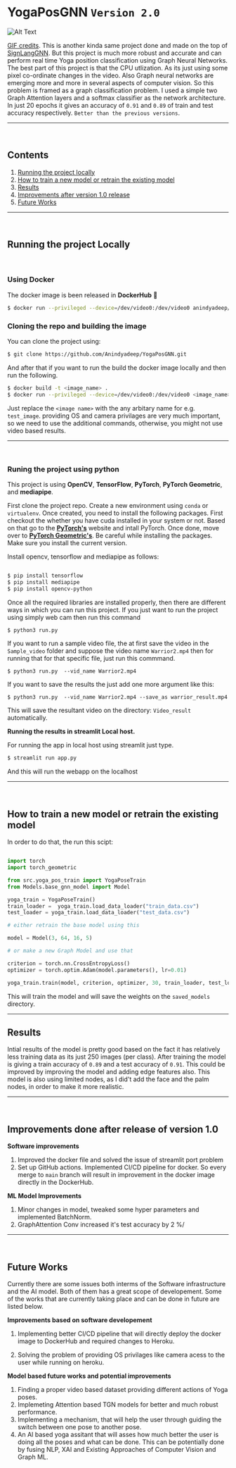 # **YogaPosGNN** `Version 2.0`

![Alt Text](Images/warrior-result_2IogI1xJ.gif)

[GIF credits](https://www.youtube.com/watch?v=k4qaVoAbeHM&ab_channel=Howcast). This is another kinda same project done and made on the top of [SignLangGNN](https://github.com/Anindyadeep/SignLangGNN). But this project is much more robust and accurate and can perform real time Yoga position classification using Graph Neural Networks. The best part of this project is that the CPU utlization. As its just using some pixel co-ordinate changes in the video. Also Graph neural networks are emerging more and more in several aspects of computer vision. So this problem is framed as a graph classification problem. I used a simple two Graph Attention layers and a softmax classifier as the network architecture. In just 20 epochs it gives an accuracy of `0.91` and `0.89` of train and test accuracy respectively. `Better than the previous versions`.

----
<br>

## **Contents**

1. [ Running the project locally ](#run_project_locally)
2. [ How to train a new model or retrain the existing model ](#re_train_model)
3. [ Results ](#results)
4. [ Improvements after version 1.0 release ](#improvements)
5. [ Future Works ](#future_works)

----
<br>

<a name="run_project_locally"></a>
## **Running the project Locally**
<br>

### **Using Docker**

The docker image is been released in **DockerHub** 🥳
```bash
$ docker run --privileged --device=/dev/video0:/dev/video0 anindyadeep/yoga_pose_gnn:master-3e72318
```

### **Cloning the repo and building the image**

You can clone the project using:
```bash
$ git clone https://github.com/Anindyadeep/YogaPosGNN.git
```
And after that if you want to run the build the docker image locally and then run the following.

```bash
$ docker build -t <image_name> .
$ docker run --privileged --device=/dev/video0:/dev/video0 <image_name>
```

Just replace the `<image name>` with the any arbitary name for e.g. `test_image`.
providing OS and camera privilages are very much important, so we need to use the additional commands, otherwise, you might not use video based results. 

----

<br>

### **Runing the project using python**

This project is using **OpenCV**, **TensorFlow**, **PyTorch**, **PyTorch Geometric**, and **mediapipe**.

First clone the project repo. Create a new environment using `conda` or `virtualenv`. Once created, you need to install the following packages. First checkout the whether you have cuda installed in your system or not. Based on that go to the **[PyTorch's](https://pytorch.org/)** website and intall PyTorch. Once done, move over to **[PyTorch Geometric's](https://pytorch-geometric.readthedocs.io/en/latest/notes/installation.html)**. Be careful while installing the packages. Make sure you install the current version. 

Install opencv, tensorflow and mediapipe as follows:

```bash

$ pip install tensorflow
$ pip install mediapipe
$ pip install opencv-python

```

Once all the required libraries are installed properly, then there are different ways in which you can run this project. If you just want to run the project using simply web cam then run this command

```bash
$ python3 run.py
```

If you want to run a sample video file, the at first save the video in the `Sample_video` folder and suppose the video name `Warrior2.mp4` then for running that for that specific file, just run this commmand.

```
$ python3 run.py  --vid_name Warrior2.mp4
```

If you want to save the results the just add one more argument like this:

```
$ python3 run.py  --vid_name Warrior2.mp4 --save_as warrior_result.mp4
```
This will save the resultant video on the directory: `Video_result` automatically.

**Running the results in streamlit Local host.**

For running the app in local host using streamlit just type.

```bash
$ streamlit run app.py
```
And this will run the webapp on the localhost


----
<br>


<a name="re_train_model"></a>
## **How to train a new model or retrain the existing model**

In order to do that, the run this scipt:
```py

import torch
import torch_geometric 

from src.yoga_pos_train import YogaPoseTrain
from Models.base_gnn_model import Model 

yoga_train = YogaPoseTrain()
train_loader =  yoga_train.load_data_loader("train_data.csv")
test_loader = yoga_train.load_data_loader("test_data.csv")

# either retrain the base model using this

model = Model(3, 64, 16, 5)

# or make a new Graph Model and use that

criterion = torch.nn.CrossEntropyLoss()
optimizer = torch.optim.Adam(model.parameters(), lr=0.01)

yoga_train.train(model, criterion, optimizer, 30, train_loader, test_loader)
```

This will train the model and will save the weights on the `saved_models` directory. 

---

<a name="results"></a>
## **Results**

Intial results of the model is pretty good based on the fact it has relatively less training data as its just 250 images (per class). After training the model is giving a train accuracy of `0.89` and a test accuracy of `0.91`. This could be improved by improving the model and adding edge features also. This model is also using limited nodes, as I did't add the face and the palm nodes, in order to make it more realistic. 

---
<br>

<a name="improvements"></a>
## **Improvements done after release of version 1.0**

**Software improvements**

1. Improved the docker file and solved the issue of streamlit port problem
2. Set up GitHub actions. Implemented CI/CD pipeline for docker. So every merge to `main` branch will result in improvement in the docker image directly in the DockerHub.

**ML Model Improvements**

1. Minor changes in model, tweaked some hyper parameters and implemented BatchNorm. 
2. GraphAttention Conv increased it's test accuracy by 2 %/

---

<br>

<a name="future_works"></a>
## **Future Works**

Currently there are some issues both interms of the Software infrastructure and the AI model. Both of them has a great scope of developement. Some of the works that are currently taking place and can be done in future are listed below. 

**Improvements based on software developement**

1. Implementing better CI/CD pipeline that will directly deploy the docker image to DockerHub and required changes to Heroku.

2. Solving the problem of providing OS privilages like camera acess to the user while running on heroku. 

**Model based future works and potential improvements**

1. Finding a proper video based dataset providing different actions of Yoga poses. 
2. Implemeting Attention based TGN models for better and much robust performance. 
3. Implementing a mechanism, that will help the user through guiding the switch between one pose to another pose.
4. An AI based yoga assitant that will asses how much better the user is doing all the poses and what can be done. This can be potentially done by fusing NLP, XAI and Existing Approaches of Computer Vision and Graph ML.